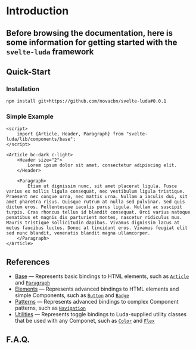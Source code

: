 # Introduction

## Before browsing the documentation, here is some information for getting started with the `svelte-luda` framework

## Quick-Start

### Installation

```sh
npm install git+https://github.com/novacbn/svelte-luda#0.0.1
```

### Simple Example

```svelte repl
<script>
    import {Article, Header, Paragraph} from "svelte-luda/lib/components/base";
</script>

<Article bc-dark c-light>
    <Header size="2">
        Lorem ipsum dolor sit amet, consectetur adipiscing elit.
    </Header>

    <Paragraph>
        Etiam ut dignissim nunc, sit amet placerat ligula. Fusce varius ex mollis ligula consequat, nec vestibulum ligula tristique. Praesent nec congue urna, nec mattis urna. Nullam a iaculis dui, sit amet pharetra risus. Quisque rutrum at nulla sed pulvinar. Sed quis dictum eros. Pellentesque iaculis purus ligula. Nullam ac suscipit turpis. Cras rhoncus tellus id blandit consequat. Orci varius natoque penatibus et magnis dis parturient montes, nascetur ridiculus mus. Mauris tristique sollicitudin dapibus. Vivamus dignissim lacus at metus faucibus luctus. Donec at tincidunt eros. Vivamus feugiat elit sed nunc blandit, venenatis blandit magna ullamcorper.
    </Paragraph>
</Article>
```

## References

-   [Base](./base) ― Represents basic bindings to HTML elements, such as [`Article`](./base/article.md) and [`Paragraph`](./base/paragraph.md)
-   [Elements](./elements) ― Represents advanced bindings to HTML elements and simple Components, such as [`Button`](./elements/button.md) and [`Badge`](./elements/badge.md)
-   [Patterns](./patterns) ― Represents advanced bindings to complex Component patterns, such as [`Navigation`](./patterns/navigation.md)
-   [Utilities](./utilities) ― Represents toggle bindings to Luda-supplied utility classes that be used with any Componet, such as [`Color`](./utilities/color.md) and [`Flex`](./utilities/flex.md)

## F.A.Q.
